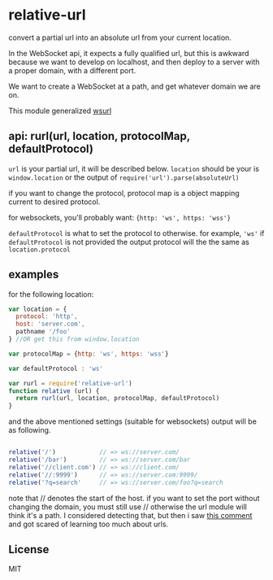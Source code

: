 # relative-url

convert a partial url into an absolute url from your current
location.

In the WebSocket api, it expects a fully qualified url,
but this is awkward because we want to develop on localhost,
and then deploy to a server with a proper domain,
with a different port.

We want to create a WebSocket at a path, and get whatever domain
we are on.

This module generalized [wsurl](https://www.npmjs.com/package/wsurl)

## api: rurl(url, location, protocolMap, defaultProtocol)

`url` is your partial url, it will be described below.
`location` should be your is `window.location` or the output
of `require('url').parse(absoluteUrl)`

if you want to change the protocol, protocol map is a object
mapping current to desired protocol.

for websockets, you'll probably want: `{http: 'ws', https: 'wss'}`

`defaultProtocol` is what to set the protocol to otherwise.
for example, `'ws'` if `defaultProtocol` is not provided
the output protocol will the the same as `location.protocol`

## examples

for the following location:
``` js
var location = {
  protocol: 'http',
  host: 'server.com',
  pathname '/foo'
} //OR get this from window.location

var protocolMap = {http: 'ws', https: 'wss'}

var defaultProtocol : 'ws'

var rurl = require('relative-url')
function relative (url) {
  return rurl(url, location, protocolMap, defaultProtocol) 
}


```
and the above mentioned settings (suitable for websockets)
output will be as following.
``` js

relative('/')            // => ws://server.com/
relative('/bar')         // => ws://server.com/bar
relative('//client.com') // => ws://client.com/
relative('//:9999')      // => ws://server.com:9999/
relative('?q=search'     // => ws://server.com/foo?q=search
```

note that // denotes the start of the host.
if you want to set the port without changing the domain,
you must still use // otherwise the url module will
think it's a path. I considered detecting that,
but then i saw [this comment](https://github.com/nodejs/node/blob/master/lib/url.js#L207-L220)
and got scared of learning too much about urls.

## License

MIT













